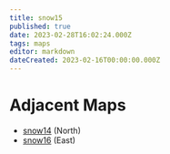 ```yaml
---
title: snow15
published: true
date: 2023-02-28T16:02:24.000Z
tags: maps
editor: markdown
dateCreated: 2023-02-16T00:00:00.000Z
---
```



# Adjacent Maps
 * [snow14](/maps/snow14) (North)
 * [snow16](/maps/snow16) (East)
